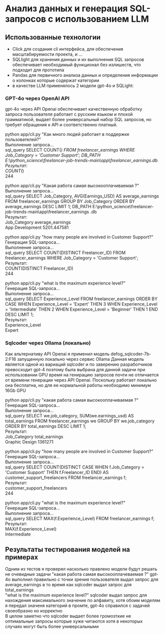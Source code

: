 # Анализ данных и генерация SQL-запросов с использованием LLM

## Использованные технологии
 - Click для создания cli интерфейса, для обеспечения масштабируемости проекта, и ...
 - SQLlight для хранения данных и их выполнения SQL запросов обеспечивает необходимый функционал без излишеств, что подходит для прототипа
 - Pandas для первичного анализа данных и определения информации о колонках которые содержат категории
 - в качестве LLM применялось 2 модели gpt-4o и SQLight:

### GPT-4o через OpenAI API
gpt-4o через API Openai обеспечивает качественную обработку запроса пользователя работает с русским языком и плохой грамматикой, выдает более универсальный набор SQL запросов, но требует обращения к API и соответственно платный.

python app/cli.py "Как много людей работает в поддержке пользователей?"  
Выполнение запроса...  
sql_query SELECT COUNT(*) FROM freelancer_earnings WHERE Job_Category = 'Customer Support'; DB_PATH E:\python_science\freelancer-job-trends-main\app\freelancer_earnings.db
Результат:  
 COUNT(*)  
      244

python app/cli.py "Какая работа самая высокооплачиваемая ?"  
Выполнение запроса...  
sql_query SELECT Job_Category, AVG(Earnings_USD) AS average_earnings FROM freelancer_earnings GROUP BY Job_Category ORDER BY average_earnings DESC LIMIT 1; DB_PATH E:\python_science\freelancer-job-trends-main\app\freelancer_earnings
.db  
Результат:  
   Job_Category  average_earnings  
App Development       5201.447581

python app/cli.py "how many people are involved in Customer Support?"  
Генерация SQL-запроса...  
Выполнение запроса...  
sql_query SELECT COUNT(DISTINCT Freelancer_ID) FROM freelancer_earnings WHERE Job_Category = 'Customer Support';  
Результат:  
 COUNT(DISTINCT Freelancer_ID)  
                           244

python app/cli.py "what is the maximum experience level?"   
Генерация SQL-запроса...  
Выполнение запроса...  
sql_query SELECT Experience_Level FROM freelancer_earnings ORDER BY CASE WHEN Experience_Level = 'Expert' THEN 3 WHEN Experience_Level = 'Intermediate' THEN 2 WHEN Experience_Level = 'Beginner' THEN 1 END DESC LIMIT 1;  
Результат:  
Experience_Level  
          Expert

### Sqlcoder через Ollama (локально)

Как альтернативу API Openai я применил модель defog_sqlcoder-7b-2:F16 запущенную локально через сервис Ollama
Данная модель является одной из вариаций sqlcoder и по заверению разработчиков превосходит gpt-4 поэтому была выбрана для данной задачи
при использовании GPU время на генирацию запросов почти не отличается от времени генерации через API Openai.
Поскольку работает локально она бесплатна, но для ее нормальной работы необходимо минимум 16Gb GPU

python app/cli.py "какая работа самая высокооплачиваемая ?"  
Генерация SQL-запроса...  
Выполнение запроса...  
sql_query SELECT we.job_category, SUM(we.earnings_usd) AS total_earnings FROM freelancer_earnings we GROUP BY we.job_category ORDER BY total_earnings DESC LIMIT 1;  
Результат:  
  Job_Category  total_earnings  
Graphic Design         1361271  

python app/cli.py "how many people are involved in Customer Support?"  
Генерация SQL-запроса...  
Выполнение запроса...  
sql_query SELECT COUNT(DISTINCT CASE WHEN f.Job_Category = 'Customer Support' THEN f.Freelancer_ID END) AS customer_support_freelancers FROM freelancer_earnings f;  
Результат:  
 customer_support_freelancers  
                          244

python app/cli.py "what is the maximum experience level?"  
Генерация SQL-запроса...  
Выполнение запроса...  
sql_query SELECT MAX(f.Experience_Level) FROM freelancer_earnings f;  
Результат:  
MAX(f.Experience_Level)  
           Intermediate  

## Результаты тестирования моделей на примерах

Одним из тестов я проверял насколько правлено модели будут решать не очевидные задачи
"какая работа самая высокооплачеваемая ?"
gpt-4o выполнил правильно с точки зрения пользователя  выдал запрос для average_earnings в то время как sqlcoder  выдал запрос для total_earnings  
"what is the maximum experience level?" 
sqlcoder выдал запрос для нахождения максимального значение по алфавиту, 
хотя обоим моделям я передал значеня категорий в промте, gpt-4o справился с задачей своеобразно но корректно  
В целом заметно что sqlcoder выдает более громозткие не оптимальные запросы которые хуже читаются хотя в некоторых случаях могут быть более универсальными 



